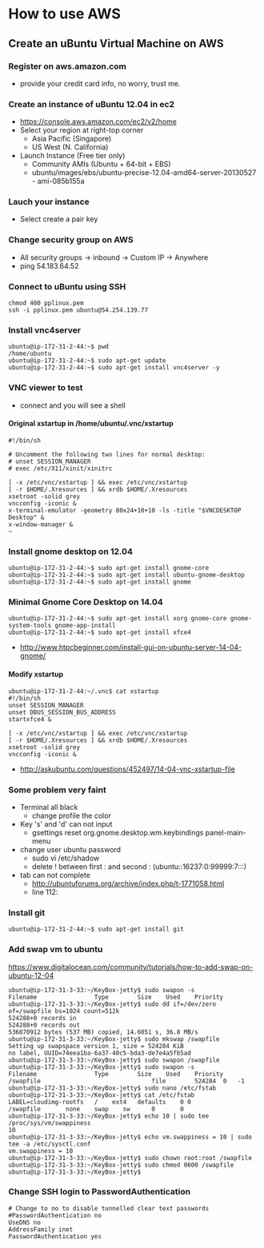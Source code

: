 
# How to use AWS

## Create an uBuntu Virtual Machine on AWS

### Register on aws.amazon.com
* provide your credit card info, no worry, trust me.

### Create an instance of uBuntu 12.04 in ec2
* https://console.aws.amazon.com/ec2/v2/home
* Select your region at right-top corner
  - Asia Pacific (Singapore)
  - US West (N. California)
* Launch Instance (Free tier only)
  - Community AMIs (Ubuntu + 64-bit + EBS)
  - ubuntu/images/ebs/ubuntu-precise-12.04-amd64-server-20130527 - ami-085b155a

### Lauch your instance
* Select create a pair key

### Change security group on AWS
* All security groups -> inbound -> Custom IP -> Anywhere 
* ping 54.183.64.52

### Connect to uBuntu using SSH
    chmod 400 pplinux.pem 
    ssh -i pplinux.pem ubuntu@54.254.139.77

### Install vnc4server
    ubuntu@ip-172-31-2-44:~$ pwd
    /home/ubuntu
    ubuntu@ip-172-31-2-44:~$ sudo apt-get update
    ubuntu@ip-172-31-2-44:~$ sudo apt-get install vnc4server -y

### VNC viewer to test
* connect and you will see a shell

#### Original xstartup in /home/ubuntu/.vnc/xstartup
    #!/bin/sh
    
    # Uncomment the following two lines for normal desktop:
    # unset SESSION_MANAGER
    # exec /etc/X11/xinit/xinitrc
    
    [ -x /etc/vnc/xstartup ] && exec /etc/vnc/xstartup
    [ -r $HOME/.Xresources ] && xrdb $HOME/.Xresources
    xsetroot -solid grey
    vncconfig -iconic &
    x-terminal-emulator -geometry 80x24+10+10 -ls -title "$VNCDESKTOP Desktop" &
    x-window-manager &
    ~           
    
### Install gnome desktop on 12.04
    ubuntu@ip-172-31-2-44:~$ sudo apt-get install gnome-core
    ubuntu@ip-172-31-2-44:~$ sudo apt-get install ubuntu-gnome-desktop 
    ubuntu@ip-172-31-2-44:~$ sudo apt-get install gnome
    
### Minimal Gnome Core Desktop on 14.04
    ubuntu@ip-172-31-2-44:~$ sudo apt-get install xorg gnome-core gnome-system-tools gnome-app-install
    ubuntu@ip-172-31-2-44:~$ sudo apt-get install xfce4

* http://www.htpcbeginner.com/install-gui-on-ubuntu-server-14-04-gnome/

#### Modify xstartup
    ubuntu@ip-172-31-2-44:~/.vnc$ cat xstartup
    #!/bin/sh
    unset SESSION_MANAGER
    unset DBUS_SESSION_BUS_ADDRESS
    startxfce4 &
    
    [ -x /etc/vnc/xstartup ] && exec /etc/vnc/xstartup
    [ -r $HOME/.Xresources ] && xrdb $HOME/.Xresources
    xsetroot -solid grey
    vncconfig -iconic &

* http://askubuntu.com/questions/452497/14-04-vnc-xstartup-file

### Some problem very faint
* Terminal all black
    - change profile the color
* Key 's' and 'd' can not input
    - gsettings reset org.gnome.desktop.wm.keybindings panel-main-menu
* change user ubuntu password
    - sudo vi /etc/shadow  
    - delete ! between first : and second :    (ubuntu::16237:0:99999:7:::)
* tab can not complete
    - http://ubuntuforums.org/archive/index.php/t-1771058.html
    - line 112:       <property name="&lt;Super&gt;Tab" type="empty"/>

### Install git
    ubuntu@ip-172-31-2-44:~$ sudo apt-get install git

### Add swap vm to ubuntu
https://www.digitalocean.com/community/tutorials/how-to-add-swap-on-ubuntu-12-04

    ubuntu@ip-172-31-3-33:~/KeyBox-jetty$ sudo swapon -s
    Filename				Type		Size	Used	Priority
    ubuntu@ip-172-31-3-33:~/KeyBox-jetty$ sudo dd if=/dev/zero of=/swapfile bs=1024 count=512k
    524288+0 records in
    524288+0 records out
    536870912 bytes (537 MB) copied, 14.6051 s, 36.8 MB/s
    ubuntu@ip-172-31-3-33:~/KeyBox-jetty$ sudo mkswap /swapfile
    Setting up swapspace version 1, size = 524284 KiB
    no label, UUID=74eea1ba-6a37-40c5-bda3-de7e4a5fb5ad
    ubuntu@ip-172-31-3-33:~/KeyBox-jetty$ sudo swapon /swapfile
    ubuntu@ip-172-31-3-33:~/KeyBox-jetty$ sudo swapon -s
    Filename				Type		Size	Used	Priority
    /swapfile                               file		524284	0	-1
    ubuntu@ip-172-31-3-33:~/KeyBox-jetty$ sudo nano /etc/fstab
    ubuntu@ip-172-31-3-33:~/KeyBox-jetty$ cat /etc/fstab
    LABEL=cloudimg-rootfs	/	 ext4	defaults	0 0
    /swapfile       none    swap    sw      0       0 
    ubuntu@ip-172-31-3-33:~/KeyBox-jetty$ echo 10 | sudo tee /proc/sys/vm/swappiness
    10
    ubuntu@ip-172-31-3-33:~/KeyBox-jetty$ echo vm.swappiness = 10 | sudo tee -a /etc/sysctl.conf
    vm.swappiness = 10
    ubuntu@ip-172-31-3-33:~/KeyBox-jetty$ sudo chown root:root /swapfile 
    ubuntu@ip-172-31-3-33:~/KeyBox-jetty$ sudo chmod 0600 /swapfile
    ubuntu@ip-172-31-3-33:~/KeyBox-jetty$ 

### Change SSH login to PasswordAuthentication
    
    # Change to no to disable tunnelled clear text passwords
    #PasswordAuthentication no
    UseDNS no
    AddressFamily inet
    PasswordAuthentication yes
